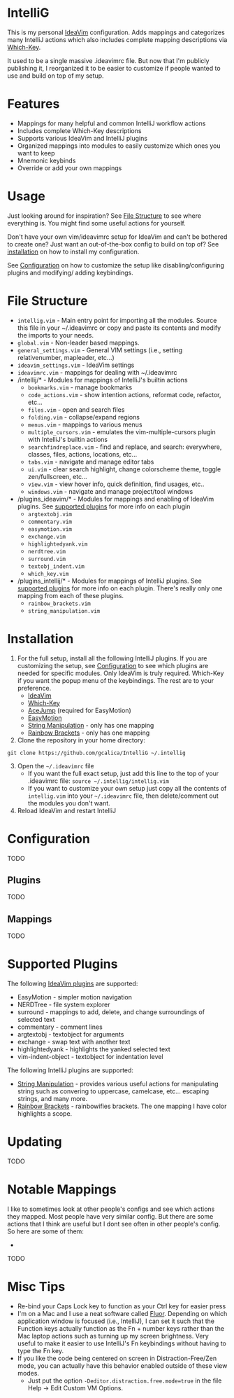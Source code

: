 # IntelliG

[//]: # (TODO put a screenshot/gif here showcase)
This is my personal [IdeaVim](https://plugins.jetbrains.com/plugin/164-ideavim) configuration. 
Adds mappings and categorizes many IntelliJ actions which also includes complete mapping descriptions via [Which-Key](https://plugins.jetbrains.com/plugin/15976-which-key).  

It used to be a single massive .ideavimrc file. But now that I'm publicly publishing it, I reorganized it to be easier to customize if people wanted to use and build on top of my setup.

# Features
* Mappings for many helpful and common IntelliJ workflow actions
* Includes complete Which-Key descriptions
* Supports various IdeaVim and IntelliJ plugins
* Organized mappings into modules to easily customize which ones you want to keep
* Mnemonic keybinds
* Override or add your own mappings

# Usage
Just looking around for inspiration? See [File Structure](#file-structure) to see where everything is. You might find some useful actions for yourself.

Don't have your own vim/ideavimrc setup for IdeaVim and can't be bothered to create one? Just want an out-of-the-box config to build on top of? See [installation](#installation) on how to install my configuration.

See [Configuration](#configuration) on how to customize the setup like disabling/configuring plugins and modifying/ 
adding keybindings.

# File Structure
* `intellig.vim` - Main entry point for importing all the modules. Source this file in your ~/.ideavimrc or copy and paste its contents and modify the imports to your needs.
* `global.vim` - Non-leader based mappings. 
* `general_settings.vim` - General VIM settings (i.e., setting relativenumber, mapleader, etc...)
* `ideavim_settings.vim` - IdeaVim settings
* `ideavimrc.vim` - mappings for dealing with ~/.ideavimrc
* /intellij/* - Modules for mappings of IntelliJ's builtin actions
    * `bookmarks.vim` - manage bookmarks
    * `code_actions.vim` - show intention actions, reformat code, refactor, etc...
    * `files.vim` - open and search files
    * `folding.vim` - collapse/expand regions 
    * `menus.vim` - mappings to various menus
    * `multiple_cursors.vim` - emulates the vim-multiple-cursors plugin with IntelliJ's builtin actions
    * `searchfindreplace.vim` - find and replace, and search: everywhere, classes, files, actions, locations, etc...
    * `tabs.vim` - navigate and manage editor tabs
    * `ui.vim` - clear search highlight, change colorscheme theme, toggle zen/fullscreen, etc...
    * `view.vim` - view hover info, quick definition, find usages, etc..
    * `windows.vim` - navigate and manage project/tool windows
* /plugins_ideavim/* - Modules for mappings and enabling of IdeaVim plugins. See [supported plugins](#supported-plugins) for more info on each plugin
    * `argtextobj.vim`
    * `commentary.vim`
    * `easymotion.vim`
    * `exchange.vim`
    * `highlightedyank.vim`
    * `nerdtree.vim`
    * `surround.vim`
    * `textobj_indent.vim`
    * `which_key.vim`
* /plugins_intellij/* - Modules for mappings of IntelliJ plugins. See [supported plugins](#supported-plugins) for more info on each plugin. There's really only one mapping from each of these plugins.
  * `rainbow_brackets.vim`
  * `string_manipulation.vim`

# Installation
1. For the full setup, install all the following IntelliJ plugins. If you are customizing the setup, see 
[Configuration](#configuration) to see which plugins are needed for specific modules. Only IdeaVim is truly required.
Which-Key if you want the popup menu of the keybindings. The rest are to your preference.
    * [IdeaVim](https://plugins.jetbrains.com/plugin/164-ideavim)
    * [Which-Key](https://plugins.jetbrains.com/plugin/15976-which-key)
    * [AceJump](https://plugins.jetbrains.com/plugin/7086-acejump) (required for EasyMotion)
    * [EasyMotion](https://plugins.jetbrains.com/plugin/13360-ideavim-easymotion)
    * [String Manipulation](https://plugins.jetbrains.com/plugin/2162-string-manipulation) - only has one mapping
    * [Rainbow Brackets](https://plugins.jetbrains.com/plugin/10080-rainbow-brackets) - only has one mapping
2. Clone the repository in your home directory:
```
git clone https://github.com/gcalica/IntelliG ~/.intellig
```
3. Open the `~/.ideavimrc` file 
   * If you want the full exact setup, just add this line to the top of your .ideavimrc file: `source ~/.intellig/intellig.vim` 
   * If you want to customize your own setup just copy all the contents of `intellig.vim` into your `~/.ideavimrc` file, then delete/comment out the modules you don't want.
4. Reload IdeaVim and restart IntelliJ

# Configuration
TODO
## Plugins
TODO

## Mappings
TODO

# Supported Plugins
The following [IdeaVim plugins](https://github.com/JetBrains/ideavim/wiki/IdeaVim-Plugins#ideavim-plugins) are supported:
* EasyMotion - simpler motion navigation
* NERDTree - file system explorer
* surround - mappings to add, delete, and change surroundings of selected text
* commentary - comment lines
* argtextobj - textobject for arguments
* exchange - swap text with another text
* highlightedyank - highlights the yanked selected text
* vim-indent-object - textobject for indentation level

The following IntelliJ plugins are supported:
* [String Manipulation](https://plugins.jetbrains.com/plugin/2162-string-manipulation) - provides various useful actions for manipulating string such as convering to uppercase, camelcase, etc... escaping strings, and many more.
* [Rainbow Brackets](https://plugins.jetbrains.com/plugin/10080-rainbow-brackets) - rainbowifies brackets. The one mapping I have color highlights a scope.

# Updating
TODO

# Notable Mappings
I like to sometimes look at other people's configs and see which actions they mapped. Most people have very similar config. But there are some actions that I think are useful but I dont see often in other people's config. So here are some of them:

*
TODO

# Misc Tips
* Re-bind your Caps Lock key to function as your Ctrl key for easier press
* I'm on a Mac and I use a neat software called [Fluor](https://github.com/Pyroh/Fluor). Depending on which application window is focused (i.e., IntelliJ), I can set it such that the Function keys actually function as the Fn + number keys rather than the Mac laptop actions such as turning up my screen brightness. Very useful to make it easier to use IntelliJ's Fn keybindings without having to type the Fn key.
* If you like the code being centered on screen in Distraction-Free/Zen mode, you can actually have this behavior enabled outside of these view modes. 
  * Just put the option `-Deditor.distraction.free.mode=true` in the file Help -> Edit Custom VM Options.